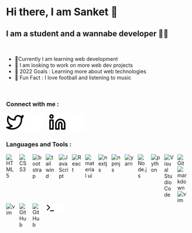 # **Hi there, I am Sanket** 👋

## I am a student and a wannabe developer 👨‍💻

<br/>

- 🌱Currently I am learning web development
- 👀 I am looking to work on more web dev projects
- 🥅 2022 Goals : Learning more about web technologies
- 🥳 Fun Fact : I love football and listening to music

<br/>

### Connect with me :

[![sanketghosh](./img/twitter-light.svg)](https://twitter.com/heyiamsanket#gh-light-mode-only)
[![sanketghosh](./img/twitter-dark.svg)](https://twitter.com/heyiamsanket#gh-dark-mode-only)
&nbsp;&nbsp;
[![sanketghosh](./img/linkedin-light.svg)](https://linkedin.com/in/sanketghosh#gh-light-mode-only)
[![sanketghosh](./img/linkedin-dark.svg)](https://linkedin.com/in/sanketghosh#gh-dark-mode-only)
&nbsp;&nbsp;

### Languages and Tools :

<!-- LANGUAGES -->

<!-- MARKUP AND STYLINGS -->

[<img align="left" alt="HTML5" width="26px" src="https://cdn.jsdelivr.net/gh/devicons/devicon/icons/html5/html5-original.svg" style="padding-right:10px;" />][sanketghosh]
[<img align="left" alt="CSS3" width="26px" src="https://cdn.jsdelivr.net/gh/devicons/devicon/icons/css3/css3-original.svg" style="padding-right:10px;" />][sanketghosh]
[<img align="left" alt="bootstrap" width="26px" src="https://cdn.jsdelivr.net/gh/devicons/devicon/icons/bootstrap/bootstrap-original-wordmark.svg" style="padding-right:10px;" />][sanketghosh]
[<img align="left" alt="tailwind" width="26px" src="https://cdn.jsdelivr.net/gh/devicons/devicon/icons/tailwindcss/tailwindcss-plain.svg" style="padding-right:10px;" />][sanketghosh]
[<img align="left" alt="JavaScript" width="26px" src="https://cdn.jsdelivr.net/gh/devicons/devicon/icons/javascript/javascript-original.svg" style="padding-right:10px;" />][sanketghosh]
[<img align="left" alt="React" width="26px" src="https://cdn.jsdelivr.net/gh/devicons/devicon/icons/react/react-original.svg" style="padding-right:10px;" />][sanketghosh]
[<img align="left" alt="material ui" width="26px" src="https://cdn.jsdelivr.net/gh/devicons/devicon/icons/materialui/materialui-original.svg" style="padding-right:10px;" />][sanketghosh]
[<img align="left" alt="nextjs" width="26px" src="https://cdn.jsdelivr.net/gh/devicons/devicon/icons/nextjs/nextjs-original.svg" style="padding-right:10px;" />][sanketghosh]
[<img align="left" alt="npmjs" width="26px" src="https://cdn.jsdelivr.net/gh/devicons/devicon/icons/npm/npm-original-wordmark.svg" style="padding-right:10px;" />][sanketghosh]
[<img align="left" alt="yarn" width="26px" src="https://cdn.jsdelivr.net/gh/devicons/devicon/icons/yarn/yarn-original.svg" style="padding-right:10px;" />][sanketghosh]
[<img align="left" alt="Node.js" width="26px" src="https://cdn.jsdelivr.net/gh/devicons/devicon/icons/nodejs/nodejs-original.svg" style="padding-right:10px;" />][sanketghosh]
[<img align="left" alt="python" width="26px" src="https://cdn.jsdelivr.net/gh/devicons/devicon/icons/python/python-original.svg" style="padding-right:10px;" />][sanketghosh]
[<img align="left" alt="Visual Studio Code" width="26px" src="https://cdn.jsdelivr.net/gh/devicons/devicon/icons/vscode/vscode-original.svg" style="padding-right:10px;" />][sanketghosh]
[<img align="left" alt="Git" width="26px" src="https://cdn.jsdelivr.net/gh/devicons/devicon/icons/git/git-original.svg" style="padding-right:10px;" />][sanketghosh]
[<img align="left" alt="markdown" width="26px" src="https://cdn.jsdelivr.net/gh/devicons/devicon/icons/markdown/markdown-original.svg" style="padding-right:10px;"/>][sanketghosh]
[<img align="left" alt="vim" width="26px" src="https://cdn.jsdelivr.net/gh/devicons/devicon/icons/vim/vim-original.svg" style="padding-right:10px;" />][sanketghosh]
[<img align="left" alt="vim" width="26px" src="https://cdn.jsdelivr.net/gh/devicons/devicon/icons/atom/atom-original.svg" style="padding-right:10px;" />][sanketghosh]
[<img align="left" alt="GitHub" width="26px" src="https://user-images.githubusercontent.com/3369400/139447912-e0f43f33-6d9f-45f8-be46-2df5bbc91289.png" style="padding-right:10px;" />](https://www.github.com/sanketghosh#gh-dark-mode-only)
[<img align="left" alt="GitHub" width="26px" src="https://user-images.githubusercontent.com/3369400/139448065-39a229ba-4b06-434b-bc67-616e2ed80c8f.png" style="padding-right:10px;" />](https://www.github.com/sanketghosh#gh-light-mode-only)
[<img align="left" alt="Terminal" width="26px" src="./img/terminal-light.svg" />](#gh-light-mode-only)
[<img align="left" alt="Terminal" width="26px" src="./img/terminal-dark.svg" />](#gh-dark-mode-only)
<br />

<!-- <img align="left" style="margin-top:20px;" alt="sanketghosh's GitHub Stats" src="https://github-readme-stats.vercel.app/api?username=sanketghosh&show_icons=true&hide_border=false&title_color=ff652f&icon_color=FFE400&bg_color=09131B&text_color=ffffff&border_color=0c1a25" /> -->

[sanketghosh]: https://github.com/sanketghosh
